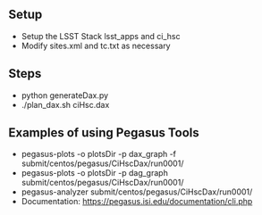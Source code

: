 Setup
-----

- Setup the LSST Stack lsst_apps and ci_hsc
- Modify sites.xml and tc.txt as necessary


Steps
-----

- python generateDax.py
- ./plan_dax.sh ciHsc.dax


Examples of using Pegasus Tools
-------------------------------

- pegasus-plots -o plotsDir -p dax_graph -f submit/centos/pegasus/CiHscDax/run0001/
- pegasus-plots -o plotsDir -p dag_graph submit/centos/pegasus/CiHscDax/run0001/
- pegasus-analyzer submit/centos/pegasus/CiHscDax/run0001/
- Documentation: https://pegasus.isi.edu/documentation/cli.php
